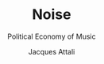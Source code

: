 ---
title : Noise
subtitle: Political Economy of Music
link : https://en.wikipedia.org/wiki/Noise:_The_Political_Economy_of_Music
year: 1977
author : Jacques Attali
---